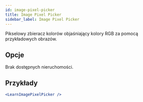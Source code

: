 ```yaml
---
id: image-pixel-picker
title: Image Pixel Picker
sidebar_label: Image Pixel Picker
---
```


Pikselowy zbieracz kolorów objaśniający kolory RGB za pomocą przykładowych obrazów.

## Opcje

Brak dostępnych nieruchomości.

## Przykłady

```jsx live
<LearnImagePixelPicker />
```

